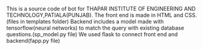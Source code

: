 This is a source code of bot for THAPAR INSTITUTE OF ENGINEERING AND TECHNOLOGY,PATIALA(PUNJAB).
The front end is made in HTML and CSS.(files in templates folder)
Backend includes a model made with tensorflow(neural networks) to match the query with existing database questions.(sp_model.py file)
We used flask to connect front end and backend(fapp.py file)
